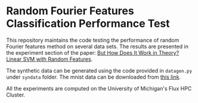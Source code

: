 # Random Fourier Features Classification Performance Test
This repository maintains the code testing the performance of random Fourier features method on several data sets. The results are presented in the experiment section of the paper: [But How Does It Work in Theory? Linear SVM with Random Features](https://arxiv.org/abs/1809.04481).

The synthetic data can be generated using the code provided in `datagen.py` under `syndata` folder. The mnist data can be downloaded from [this link](http://yann.lecun.com/exdb/mnist/).

All the experiments are computed on the University of Michigan's Flux HPC Cluster.
